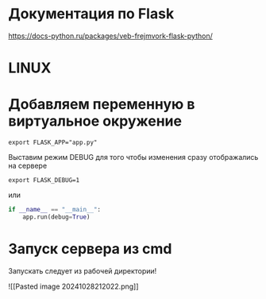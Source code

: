 # Документация по Flask

https://docs-python.ru/packages/veb-frejmvork-flask-python/

# LINUX
# Добавляем переменную в виртуальное окружение

	export FLASK_APP="app.py"

Выставим режим DEBUG для того чтобы изменения сразу отображались на сервере

	export FLASK_DEBUG=1

или 

```python
if __name__ == "__main__":
	app.run(debug=True)
```

# Запуск сервера из cmd
Запускать следует из рабочей директории!

![[Pasted image 20241028212022.png]]